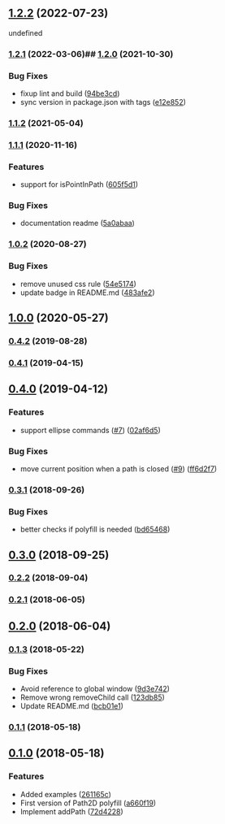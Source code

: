 ## [1.2.2](https://github.com/nilzona/path2d-polyfill/compare/v1.2.1...v1.2.2) (2022-07-23)

undefined

### [1.2.1](https://github.com/nilzona/path2d-polyfill/compare/v1.2.0...v1.2.1) (2022-03-06)## [1.2.0](https://github.com/nilzona/path2d-polyfill/compare/v1.1.8...v1.2.0) (2021-10-30)

### Bug Fixes

- fixup lint and build ([94be3cd](https://github.com/nilzona/path2d-polyfill/commit/94be3cd38a58f83efc403a58380ff3c23b4f18bf))
- sync version in package.json with tags ([e12e852](https://github.com/nilzona/path2d-polyfill/commit/e12e852ffb13034fa13efd5112c59b6b13a46013))

### [1.1.2](https://github.com/nilzona/path2d-polyfill/compare/v1.1.8...v1.2.0) (2021-05-04)

### [1.1.1](https://github.com/nilzona/path2d-polyfill/compare/v1.1.8...v1.2.0) (2020-11-16)

### Features

- support for isPointInPath ([605f5d1](https://github.com/nilzona/path2d-polyfill/commit/605f5d188812e472575ccbaba351b9bbc58d3677))

### Bug Fixes

- documentation readme ([5a0abaa](https://github.com/nilzona/path2d-polyfill/commit/5a0abaab6976f10c57ac83e6f6481ed425ac940e))

### [1.0.2](https://github.com/nilzona/path2d-polyfill/compare/v1.1.8...v1.2.0) (2020-08-27)

### Bug Fixes

- remove unused css rule ([54e5174](https://github.com/nilzona/path2d-polyfill/commit/54e5174c64f6e84ef891d8830c828efc45c73b93))
- update badge in README.md ([483afe2](https://github.com/nilzona/path2d-polyfill/commit/483afe2b3440083bbb0c3dae74510959055d0f86))

## [1.0.0](https://github.com/nilzona/path2d-polyfill/compare/v1.1.8...v1.2.0) (2020-05-27)

### [0.4.2](https://github.com/nilzona/path2d-polyfill/compare/v1.1.8...v1.2.0) (2019-08-28)

### [0.4.1](https://github.com/nilzona/path2d-polyfill/compare/v1.1.8...v1.2.0) (2019-04-15)

## [0.4.0](https://github.com/nilzona/path2d-polyfill/compare/v1.1.8...v1.2.0) (2019-04-12)

### Features

- support ellipse commands ([#7](https://github.com/nilzona/path2d-polyfill/issues/7)) ([02af6d5](https://github.com/nilzona/path2d-polyfill/commit/02af6d55365b8ef70b8eecad88b913e71ae191b2))

### Bug Fixes

- move current position when a path is closed ([#9](https://github.com/nilzona/path2d-polyfill/issues/9)) ([ff6d2f7](https://github.com/nilzona/path2d-polyfill/commit/ff6d2f770f9895be2ac2e947697b8f76e488cb37))

### [0.3.1](https://github.com/nilzona/path2d-polyfill/compare/v1.1.8...v1.2.0) (2018-09-26)

### Bug Fixes

- better checks if polyfill is needed ([bd65468](https://github.com/nilzona/path2d-polyfill/commit/bd654681662530d19a0958db22c5990424fb77f2))

## [0.3.0](https://github.com/nilzona/path2d-polyfill/compare/v1.1.8...v1.2.0) (2018-09-25)

### [0.2.2](https://github.com/nilzona/path2d-polyfill/compare/v1.1.8...v1.2.0) (2018-09-04)

### [0.2.1](https://github.com/nilzona/path2d-polyfill/compare/v1.1.8...v1.2.0) (2018-06-05)

## [0.2.0](https://github.com/nilzona/path2d-polyfill/compare/v1.1.8...v1.2.0) (2018-06-04)

### [0.1.3](https://github.com/nilzona/path2d-polyfill/compare/v1.1.8...v1.2.0) (2018-05-22)

### Bug Fixes

- Avoid reference to global window ([9d3e742](https://github.com/nilzona/path2d-polyfill/commit/9d3e74241eb0652afe22d34523f10f3a3837e179))
- Remove wrong removeChild call ([123db85](https://github.com/nilzona/path2d-polyfill/commit/123db8571ff8b1b6c2fa917b513c74f8215acc37))
- Update README.md ([bcb01e1](https://github.com/nilzona/path2d-polyfill/commit/bcb01e153add2dccf95adaced13646e871086a3a))

### [0.1.1](https://github.com/nilzona/path2d-polyfill/compare/v1.1.8...v1.2.0) (2018-05-18)

## [0.1.0](https://github.com/nilzona/path2d-polyfill/compare/v1.1.8...v1.2.0) (2018-05-18)

### Features

- Added examples ([261165c](https://github.com/nilzona/path2d-polyfill/commit/261165cfb0ea3a9910624f719a34a3596f1791d0))
- First version of Path2D polyfill ([a660f19](https://github.com/nilzona/path2d-polyfill/commit/a660f194f416785a40d8d7f5ad451bb54cec15c3))
- Implement addPath ([72d4228](https://github.com/nilzona/path2d-polyfill/commit/72d4228bd6c4dda64fa957ab80e49bd7c7677d8f))
